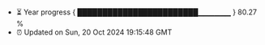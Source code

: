 - ⏳ Year progress { ████████████████████████▁▁▁▁▁▁ } 80.27 %
- ⏰ Updated on Sun, 20 Oct 2024 19:15:48 GMT

